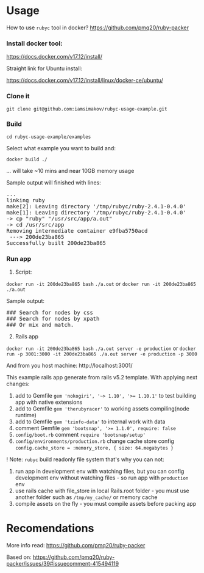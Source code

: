 # Usage

How to use `rubyc` tool in docker? 
https://github.com/pmq20/ruby-packer

### Install docker tool:

https://docs.docker.com/v17.12/install/

Straight link for Ubuntu install:

https://docs.docker.com/v17.12/install/linux/docker-ce/ubuntu/

### Clone it

`git clone git@github.com:iamsimakov/rubyc-usage-example.git`

### Build

`cd rubyc-usage-example/examples`

Select what example you want to build and:

`docker build ./`

... will take ~10 mins and near 10GB memory usage

Sample output will finished with lines:

<pre>
...
linking ruby
make[2]: Leaving directory '/tmp/rubyc/ruby-2.4.1-0.4.0'
make[1]: Leaving directory '/tmp/rubyc/ruby-2.4.1-0.4.0'
-> cp "ruby" "/usr/src/app/a.out"
-> cd /usr/src/app
Removing intermediate container e9fba5750acd
 ---> 200de23ba865
Successfully built 200de23ba865
</pre>

### Run app

1) Script:

`docker run -it 200de23ba865 bash`
`./a.out`
or
`docker run -it 200de23ba865 ./a.out`

Sample output:
<pre>
### Search for nodes by css
### Search for nodes by xpath
### Or mix and match.
</pre>

2) Rails app

`docker run -it 200de23ba865 bash`
`./a.out server -e production`
or
`docker run -p 3001:3000 -it 200de23ba865 ./a.out server -e production -p 3000`

And from you host machine: http://localhost:3001/

This example rails app generate from rails v5.2 template.
With applying next changes:
1) add to Gemfile `gem 'nokogiri', '~> 1.10', '>= 1.10.1'` to test building app with native extensions
2) add to Gemfile `gem 'therubyracer'` to working assets compiling(node runtime)
3) add to Gemfile `gem 'tzinfo-data'` to internal work with data
4) comment Gemfile `gem 'bootsnap', '>= 1.1.0', require: false`
5) `config/boot.rb` comment `require 'bootsnap/setup'`
6) `config/environments/production.rb` change cache store config `config.cache_store = :memory_store, { size: 64.megabytes }`

! Note: `rubyc` build readonly file system that's why you can not:
1) run app in development env with watching files, but you can config development env without watching files - so run app with `production` env
2) use rails cache with file_store in local Rails.root folder - you must use another folder such as `/tmp/my_cache/` or memory cache
3) compile assets on the fly - you must compile assets before packing app

# Recomendations 

More info read: https://github.com/pmq20/ruby-packer

Based on: https://github.com/pmq20/ruby-packer/issues/39#issuecomment-415494119
